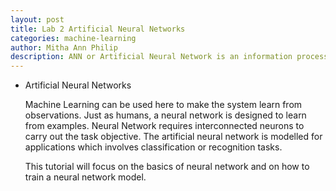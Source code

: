 ```yaml
---
layout: post
title: Lab 2 Artificial Neural Networks
categories: machine-learning
author: Mitha Ann Philip
description: ANN or Artificial Neural Network is an information processing model, inspired by the way a human brain process information. It deals with programming a machine to take decisions. It is a way to provide intelligence to your system. This section provides an insight on the concepts on Neural Network.
---
```





- Artificial Neural Networks

   Machine Learning can be used here to make the system learn from observations. Just as humans, a neural network is designed to learn from examples. Neural Network requires interconnected neurons to carry out the task objective. The artificial neural network is modelled for applications which involves classification or recognition tasks. 
  
  This tutorial will focus on the basics of neural network and on how to train a neural network model.

